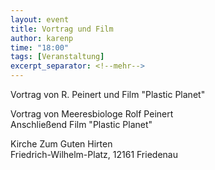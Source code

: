 ```yaml
---
layout: event
title: Vortrag und Film
author: karenp
time: "18:00"
tags: [Veranstaltung]
excerpt_separator: <!--mehr-->
---
```


Vortrag von R. Peinert und Film "Plastic Planet"<!--mehr-->

Vortrag von Meeresbiologe Rolf Peinert  
Anschließend Film "Plastic Planet"

Kirche Zum Guten Hirten  
Friedrich-Wilhelm-Platz, 12161 Friedenau
